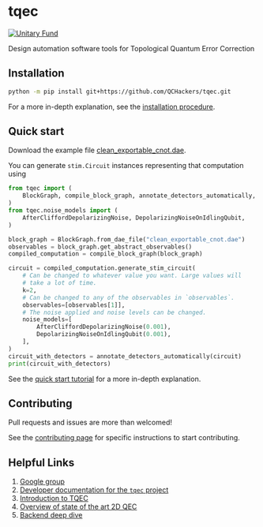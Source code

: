
# tqec

[![Unitary Fund](https://img.shields.io/badge/Supported%20By-UNITARY%20FUND-brightgreen.svg?style=for-the-badge)](https://unitary.fund)

Design automation software tools for Topological Quantum Error Correction

## Installation

```sh
python -m pip install git+https://github.com/QCHackers/tqec.git
```

For a more in-depth explanation, see the [installation procedure](https://qchackers.github.io/tqec/installation.html).

## Quick start

Download the example file [clean_exportable_cnot.dae](https://qchackers.github.io/tqec/pull/322/_downloads/fcd0bb4733dfdae3092f2457e73d0c47/clean_exportable_cnot.dae).

You can generate `stim.Circuit` instances representing that computation using

```py
from tqec import (
    BlockGraph, compile_block_graph, annotate_detectors_automatically,
)
from tqec.noise_models import (
    AfterCliffordDepolarizingNoise, DepolarizingNoiseOnIdlingQubit,
)

block_graph = BlockGraph.from_dae_file("clean_exportable_cnot.dae")
observables = block_graph.get_abstract_observables()
compiled_computation = compile_block_graph(block_graph)

circuit = compiled_computation.generate_stim_circuit(
    # Can be changed to whatever value you want. Large values will
    # take a lot of time.
    k=2,
    # Can be changed to any of the observables in `observables`.
    observables=[observables[1]],
    # The noise applied and noise levels can be changed.
    noise_models=[
        AfterCliffordDepolarizingNoise(0.001),
        DepolarizingNoiseOnIdlingQubit(0.001),
    ],
)
circuit_with_detectors = annotate_detectors_automatically(circuit)
print(circuit_with_detectors)
```

See the [quick start tutorial](https://qchackers.github.io/tqec/quick_start.html) for a
more in-depth explanation.

## Contributing

Pull requests and issues are more than welcomed!

See the [contributing page](https://qchackers.github.io/tqec/contributing.html) for specific instructions to start contributing.

## Helpful Links

1. [Google group](https://groups.google.com/g/tqec-design-automation)
2. [Developer documentation for the `tqec` project](https://qchackers.github.io/tqec/)
3. [Introduction to TQEC](https://docs.google.com/presentation/d/1RufCoTyPFE0EJfC7fbFMjAyhfNJJKNybaixTFh0Qnfg/edit?usp=sharing)
4. [Overview of state of the art 2D QEC](https://docs.google.com/presentation/d/1xYBfkVMpA1YEVhpgTZpKvY8zeOO1VyHmRWvx_kDJEU8/edit?usp=sharing)
5. [Backend deep dive](https://drive.google.com/file/d/1HQEQrln2uVBbs3zbBzrEBm24LDD7PE26/view)
